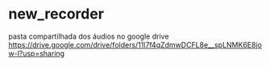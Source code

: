 # new_recorder

pasta compartilhada dos áudios no google drive
https://drive.google.com/drive/folders/11l7f4qZdmwDCFL8e__spLNMK6E8jow-l?usp=sharing
